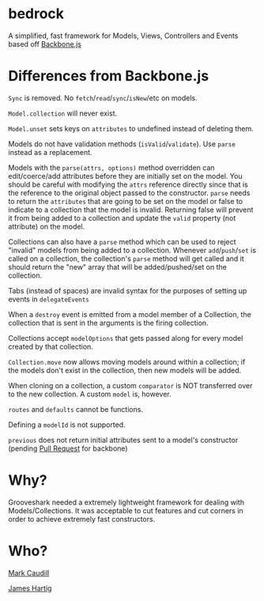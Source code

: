 bedrock
=======

A simplified, fast framework for Models, Views, Controllers and Events based off [Backbone.js](https://github.com/jashkenas/backbone)

# Differences from Backbone.js

`Sync` is removed. No `fetch`/`read`/`sync`/`isNew`/etc on models.

`Model.collection` will never exist.

`Model.unset` sets keys on `attributes` to undefined instead of deleting them.

Models do not have validation methods (`isValid`/`validate`). Use `parse` instead as a replacement.

Models with the `parse(attrs, options)` method overridden can edit/coerce/add attributes before they are initially set on the model. You should
be careful with modifying the `attrs` reference directly since that is the reference to the original object passed to the constructor. `parse`
needs to return the `attributes` that are going to be set on the model or false to indicate to a collection that the model is invalid. Returning
false will prevent it from being added to a collection and update the `valid` property (not attribute) on the model.

Collections can also have a `parse` method which can be used to reject "invalid" models from being added to a collection. Whenever
`add`/`push`/`set` is called on a collection, the collection's `parse` method will get called and it should return the "new" array that will be 
added/pushed/set on the collection.

Tabs (instead of spaces) are invalid syntax for the purposes of setting up events in `delegateEvents`

When a `destroy` event is emitted from a model member of a Collection, the collection that is sent in the arguments is the firing collection.

Collections accept `modelOptions` that gets passed along for every model created by that collection.

`Collection.move` now allows moving models around within a collection; if the models don't exist in the collection, then new models will be added.

When cloning on a collection, a custom `comparator` is NOT transferred over to the new collection. A custom `model` is, however.

`routes` and `defaults` cannot be functions.

Defining a `modelId` is not supported.

`previous` does not return initial attributes sent to a model's constructor (pending [Pull Request](https://github.com/jashkenas/backbone/pull/3388) for backbone)

# Why?

Grooveshark needed a extremely lightweight framework for dealing with Models/Collections. It was acceptable to cut features and cut corners
in order to achieve extremely fast constructors.

# Who?

[Mark Caudill](https://github.com/mc0/)

[James Hartig](https://github.com/fastest963/)
